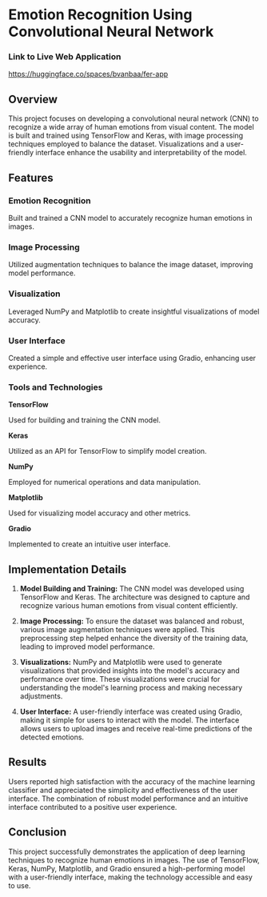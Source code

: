 # Emotion Recognition Using Convolutional Neural Network

### Link to Live Web Application
https://huggingface.co/spaces/bvanbaa/fer-app

## Overview
This project focuses on developing a convolutional neural network (CNN) to recognize a wide array of human emotions from visual content. The model is built and trained using TensorFlow and Keras, with image processing techniques employed to balance the dataset. Visualizations and a user-friendly interface enhance the usability and interpretability of the model.

## Features
### Emotion Recognition

 Built and trained a CNN model to accurately recognize human emotions in images.

### Image Processing

Utilized augmentation techniques to balance the image dataset, improving model performance.

### Visualization

Leveraged NumPy and Matplotlib to create insightful visualizations of model accuracy.

### User Interface

Created a simple and effective user interface using Gradio, enhancing user experience.

### Tools and Technologies
**TensorFlow** 

Used for building and training the CNN model.

**Keras** 

Utilized as an API for TensorFlow to simplify model creation.


**NumPy** 

Employed for numerical operations and data manipulation.

**Matplotlib** 

Used for visualizing model accuracy and other metrics.

**Gradio** 

Implemented to create an intuitive 
user interface.

## Implementation Details
1. **Model Building and Training:**
The CNN model was developed using TensorFlow and Keras. The architecture was designed to capture and recognize various human emotions from visual content efficiently.

2. **Image Processing:**
To ensure the dataset was balanced and robust, various image augmentation techniques were applied. This preprocessing step helped enhance the diversity of the training data, leading to improved model performance.

3. **Visualizations:**
NumPy and Matplotlib were used to generate visualizations that provided insights into the model's accuracy and performance over time. These visualizations were crucial for understanding the model's learning process and making necessary adjustments.

4. **User Interface:**
A user-friendly interface was created using Gradio, making it simple for users to interact with the model. The interface allows users to upload images and receive real-time predictions of the detected emotions.

## Results
Users reported high satisfaction with the accuracy of the machine learning classifier and appreciated the simplicity and effectiveness of the user interface. The combination of robust model performance and an intuitive interface contributed to a positive user experience.

## Conclusion
This project successfully demonstrates the application of deep learning techniques to recognize human emotions in images. The use of TensorFlow, Keras, NumPy, Matplotlib, and Gradio ensured a high-performing model with a user-friendly interface, making the technology accessible and easy to use.